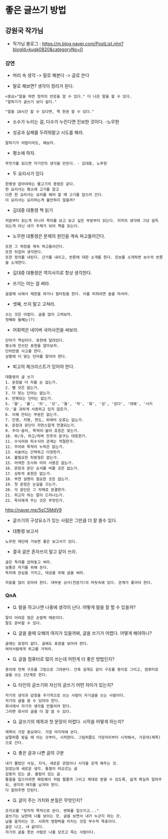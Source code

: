 # 좋은 글쓰기 방법 
## 강원국 작가님
* 작가님 블로그 : https://m.blog.naver.com/PostList.nhn?blogId=kugk0820&categoryNo=0

### 강연
* 머리 속 생각 -> 말로 해본다 -> 글로 쓴다

* 말로 해보면? 생각이 정리가 된다. 
```
<중요>"말을 하면 청자의 반응을 알 수 있다." 더 나은 말을 할 수 있다. 
"말하기가 글쓰기 보다 쉽다."
  
"말을 10시간 할 수 있다면, 책 한권 쓸 수 있다."
```

* 소수가 누리는 걸, 다수가 누린다면 진보한 것이다. -노무현

* 성공과 실패를 두려워말고 시도를 해라. 
```
말하기가 어렵더라도, 해보자.
```

* 평소에 하자.
```
무언가를 읽으면 자기만의 생각을 만든다. - 김대중, 노무현
```

* 두 요리사가 있다
```
한평생 잡아야하는 물고기의 총량은 같다.
한 요리사는 평소에 고기를 잡고
다른 한 요리사는 요리를 해야 할 때 고기를 잡으러 간다.
이 요리사는 요리하는게 불안하지 않을까?
```

* 김대중 대통령 책 읽기
```
처음부터 읽는게 아니라 목차를 보고 보고 싶은 부분부터 읽는다. 저자의 생각에 그냥 설득 되는게 아닌 내가 주체가 되어 책을 읽는다.
```

* 노무현 대통령은 문제의 원인을 계속 파고들어간다.
```
또한 그 파장을 계속 파고들어간다.
또한 뒤집어 생각한다.
또한 정의를 내린다. 근거를 내리고, 반론에 대한 소개를 한다. 진보를 소개하면 보수의 반론을 소개한다.
```

* 김대중 대통령은 역지사지로 항상 생각한다.

* 쓰기는 아는 걸 써라.
```
글쓸때 뇌에서 제한을 하거나 필터링을 한다. 이를 피하려면 술을 마셔라.
```

* 셋째, 쓰지 말고 고쳐라.
```
쓰는 것은 어렵다. 글을 많이 고쳐보자.
첫째와 둘째는(?)
```

* 어휘력은 네이버 국어사전을 써보라.
```
단어가 핵심이다. 표현에 달려있다.
평소에 안쓰던 표현을 알아보자.
단어만큼 사고를 한다.
상황에 더 맞는 단어를 찾아야 한다.
```

* 퇴고의 체크리스트가 있어야 한다.
```
대통령의 글 쓰기
1. 문장을 더 자를 순 없는가.
2. 뺄 것은 없는가.
3. 더 맞는 단어는 없는가.
4. 반복되는 단어는 없는가.
5. '을', '를', '의', '것', '들', '적', '화', '성', '있다', '대해', '시키다.'을 과하게 사용하고 있지 않은가.
6. 이해 안되는 부분은 없는가.
7. 인명, 지명, 연도, 외래어 오류는 없는가.
8. 문장과 문단이 자연스럽게 연결되는가.
9. 주어-술어, 목적어-술어 호응은 맞는가.
10. 와/과, 하고/하며 전후의 문구는 대등한가.
11. 수식어와 피수식어 관계는 적절한가.
12. 주어와 목적어 누락은 없는가.
13. 서술어는 간략하고 다양한가.
14. 불필요한 피동형은 없는가. 
15. 어색한 조사와 어미 사용은 없는가.
16. 문장과 문단 순서를 바꿀 곳은 없는가. 
17. 상투적 표현은 없는가.
18. 부연 설명이 필요한 곳은 없는가.
19. 첫 문장은 눈길을 끄는가.
20. 각 문단은 그 자체로 완결한가.
21. 하고자 하는 말이 드러나는가.
22. 독자에게 주는 것은 무엇인가.
```
http://naver.me/5sC5MdV9

* 글쓰기의 구성요소가 있는 사람은 그만큼 더 잘 쓸수 있다.

* 대통령 보고서 
```
노무현 재단에 가보면 좋은 보고서가 있다.
```

* 결국 글은 혼자쓰지 말고 같이 쓰라.
```
글은 독자를 앉혀놓고 써라.
보통은 자기를 위해 쓴다.
독자에 관심을 가지고, 대상을 위해 글을 써라.

자료를 많이 모아야 한다. 대부분 상사(전문가)의 머릿속에 있다. 관계가 좋아야 한다. 
```

### QnA
* Q. 말을 하고나면 나중에 생각이 난다. 어떻게 말을 잘 할 수 있을까?
```
말이 어려운 점은 순발력 때문이다.
말도 준비할 수 있다.
```

* Q. 글을 쓸때 오해의 여지가 있을까봐, 글을 쓰기가 어렵다. 어떻게 해야하나?
```
글에는 표정이 없다. 글에도 표정을 넣어야 한다.
여러사람에게 퇴고를 거쳐라.
```

* Q. 글을 컴퓨터로 많이 쓰는데 어떤게 더 좋은 방법인지?
```
종이에 전체 구조를 그림으로 그려본다. 건축 설계도 같이 구조를 종이로 그리고, 컴퓨터로 글을 쓰는 2단계로 한다.
```

* Q. 타인의 글쓰기와 자신의 글쓰기 어떤 차이가 있는지?
```
자기의 생각과 감정을 주기적으로 쓰는 사람이 자기글을 쓰는 사람이다. 
자기의 글을 쓸 수 있어야 한다.
회사에서 자기의 생각을 만들어야 한다. 
그러면 회사의 글을 더 잘 쓸 수 있다.
```

* Q. 글쓰기의 제목과 첫 문장이 어렵다. 시작을 어떻게 하는지?
```
제목이 가장 중요하다. 가장 마지막에 쓴다.
낱말퍼즐 맞출 때 아는 곳부터, 시작한다. 그림퍼즐도 가장자리부터 시작해서, 가운데(제목)으로 간다. 
```

* Q. 좋은 글과 나쁜 글의 구분
```
내가 몰랐던 사실, 지식, 새로운 관점이나 시각을 갖게 해주는 것.
읽었는데 새로운 생각. 통찰이 떠오르는 글
감동이 있는 글. 울림이 있는 글.
통찰을 일으키려면 헤밍웨이 처럼 뭘줄까 그리고 제대로 받을 수 있도록, 쉽게 확실히 알려주되, 생각의 여지를 남겨야 한다. 
다 알려주면 안된다. 
```

* Q. 글이 주는 가치와 본질은 무엇인지?
```
조지오웰 "정치적 목적으로 쓴다. 변화를 일으키고..." 
글쓰기는 남한테 나를 보이는 것. 글을 보면서 내가 누군지 아는 것. 
남을 움직이는 것. 사회적 영향력을 미치는 것응 부수적 목표이다.
글은 나고, 내 삶이다. 
자기의 글을 못쓴 사람은 나를 모르고 죽는 사람이다.
```
